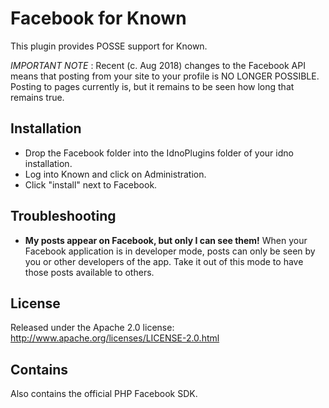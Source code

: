 Facebook for Known
==================

This plugin provides POSSE support for Known.

*IMPORTANT NOTE* : Recent (c. Aug 2018) changes to the Facebook API means that posting from your site to your profile is NO LONGER POSSIBLE. Posting to pages currently is, but it remains to be seen how long that remains true.

Installation
------------

* Drop the Facebook folder into the IdnoPlugins folder of your idno installation.
* Log into Known and click on Administration.
* Click "install" next to Facebook.

Troubleshooting
---------------

* **My posts appear on Facebook, but only I can see them!** When your Facebook application is in developer mode, posts can only be seen by you or other developers of the app. Take it out of this mode to have those posts available to others.

License
-------

Released under the Apache 2.0 license: http://www.apache.org/licenses/LICENSE-2.0.html

Contains
--------

Also contains the official PHP Facebook SDK.

